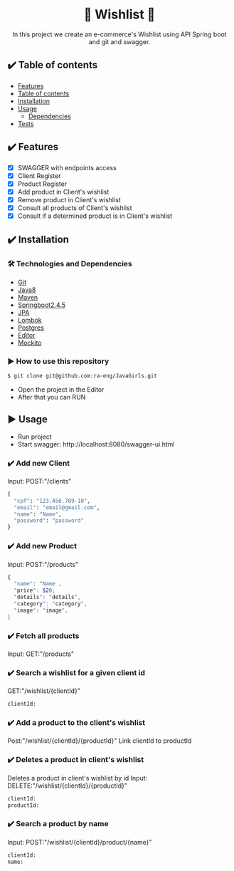 <h1 align="center">🚀 Wishlist 🚀</h1>
<p align="center">  In this project we create an e-commerce's Wishlist using API Spring boot and git and swagger.
</p>

## :heavy_check_mark: Table of contents 

<!--ts-->
- [Features](#Features)
- [Table of contents ](#table-of-contents)
- [Installation](#installation)
- [Usage](#usage)
    - [Dependencies](#dependencies)
- [Tests](#tests)
<!--te-->


## :heavy_check_mark: Features

- [x] SWAGGER with endpoints access 
- [x] Client Register
- [x] Product Register
- [x] Add product in Client's wishlist
- [x] Remove product in Client's wishlist
- [x] Consult all products of Client's wishlist
- [x] Consult if a determined product is in Client's wishlist

## :heavy_check_mark: Installation

### 🛠 Technologies and Dependencies
* [Git](#Git)
* [Java8](#Java8)
* [Maven](#Maven)
* [Springboot2.4.5](#Springboot2.4.5)
* [JPA](#JPA)
* [Lombok](#Lombok)
* [Postgres](#Postgres)
* [Editor](#Editor4.5)
* [Mockito](#Mockito)

### :arrow_forward: How to use this repository
```bash
$ git clone git@github.com:ra-eng/JavaGirls.git
```
- Open the project in the Editor
- After that you can RUN


## :arrow_forward: Usage

- Run project
- Start swagger: http://localhost:8080/swagger-ui.html

### :heavy_check_mark: Add new Client
Input:
 POST:"/clients"
```bash
{
  "cpf": "123.456.789-10", 
  "email": "email@gmail.com",
  "name": "Name",
  "password": "password"   
}
```
### :heavy_check_mark: Add new Product
Input:
 POST:"/products"
```bash
{
  "name": "Name ,
  "price": $20,
  "details": "details",
  "category": "category",
  "image": "image",
}
```

### :heavy_check_mark: Fetch all products
Input:
 GET:"/products"

### :heavy_check_mark: Search a wishlist for a given client id
 GET:"/wishlist/{clientId}"
```bash
clientId: 
```

### :heavy_check_mark: Add a product to the client's wishlist
 Post:"/wishlist/{clientId}/{productId}"
Link clientId to productId

### :heavy_check_mark: Deletes a product in client's wishlist
Deletes a product in client's wishlist by id 
Input: 
 DELETE:"/wishlist/{clientId}/{productId}"
```bash
clientId: 
productId:
```
### :heavy_check_mark: Search a product by name
Input:
 POST:"/wishlist/{clientId}/product/{name}"
```bash
clientId: 
name:
```




